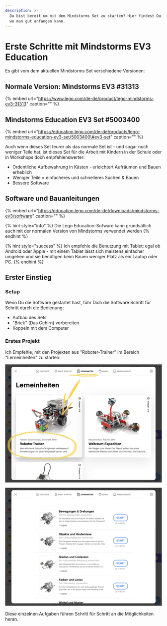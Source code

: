 ```yaml
---
description: >-
  Du bist bereit um mit dem Mindstorms Set zu starten? Hier findest Du, wie und
  wo man gut anfangen kann.
---
```


# Erste Schritte mit Mindstorms EV3 Education

Es gibt vom dem aktuellen Mindstorms Set verschiedene Versionen:

## Normale Version: Mindstorms EV3 \#31313

{% embed url="https://www.lego.com/de-de/product/lego-mindstorms-ev3-31313" caption="" %}

## Mindstorms Education EV3 Set \#5003400

{% embed url="https://education.lego.com/de-de/products/lego-mindstorms-education-ev3-set/5003400\#ev3-set" caption="" %}

Auch wenn dieses Set teurer als das normale Set ist - und sogar noch weniger Teile hat, ist dieses Set für die Arbeit mit Kindern in der Schule oder in Workshops doch empfehlenswerter:

* Ordentliche Aufbewahrung in Kästen - erleichtert Aufräumen und Bauen erheblich
* Weniger Teile = einfacheres und schnelleres Suchen & Bauen
* Bessere Software

## Software und Bauanleitungen

{% embed url="https://education.lego.com/de-de/downloads/mindstorms-ev3/software" caption="" %}

{% hint style="info" %}
Die Lego Education-Sofware kann grundsätlich auch mit der normalen Version von Mindstorms verwendet werden
{% endhint %}

{% hint style="success" %}
Ich empfehle die Benutzung mit Tablet: egal ob Android oder Apple - mit einem Tablet lässt sich meistens einfacher umgehen und sie benötigen beim Bauen weniger Platz als ein Laptop oder PC.
{% endhint %}

## Erster Einstieg

### Setup

Wenn Du die Software gestartet hast, führ Dich die Software Schritt für Schritt durch die Bedienung:

* Aufbau des Sets
* "Brick" \(Das Gehirn\) vorbereiten
* Koppeln mit dem Computer

### Erstes Projekt

Ich Empfehle, mit den Projekten aus "Roboter-Trainer" im Bereich "Lerneinheiten" zu starten:

![](../../.gitbook/assets/21-05-01-12-17-11-1326.png)

![](../../.gitbook/assets/21-05-01-12-18-08-1327.png)

Diese einzelnen Aufgaben führen Schritt für Schritt an die Möglichkeiten heran.

